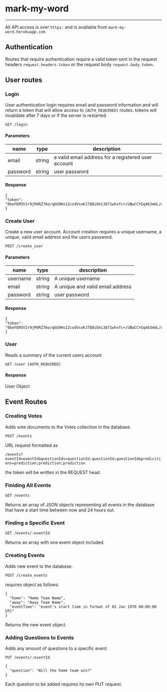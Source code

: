 # mark-my-word
--------------
All API access is over `https:` and is available from `mark-my-word.herokuapp.com`

## Authentication

Routes that require authentication require a valid token sent in the request headers `request.headers.token` or the request body `request.body.token`.

## User routes

### Login

User authentication login requires email and password information and will return a token that will allow access to `[AUTH_REQUIRED]` routes. tokens will invalidate after 7 days or if the server is restarted.

`GET /login`

#### Parameters

| name     | type   | description                                         |
|----------|--------|-----------------------------------------------------|
| email    | string | a valid email address for a registered user account |
| password | string | user password                                       |

#### Response

```
{
"token": "0beFEM3V1r9jM4RZ76o/qbG9Hs12codVsoKJ7Q8ibhi3871whxYc+/UBwCCYGq4b3mbL/ucZ02w0a0QsE6xRZIVVH+hqtgc="
}
```
### Create User

Create a new user account. Account creation requires a unique username, a unique, valid email address and the users password.

`POST /create_user`

#### Parameters

| name     | type   | description                      |
|----------|--------|----------------------------------|
| username | string | A unique username                |
| email    | string | A unique and valid email address |
| password | string | user password                    |

#### Response

```
{
"token": "0beFEM3V1r9jM4RZ76o/qbG9Hs12codVsoKJ7Q8ibhi3871whxYc+/UBwCCYGq4b3mbL/ucZ02w0a0QsE6xRZIVVH+hqtgc="
}
```

### User

Reads a summary of the current users account

`GET /user [AUTH_REQUIRED]`

#### Response

User Object

## Event Routes

### Creating Votes

Adds vote documents to the Votes collection in the database.

`POST /events`

URL request formatted as

`/events?eventId=eventId&questionIds=questionId;questionId;questionId&predicitions=prediction;prediction;prediction`

the token will be written in the REQUEST head.

### Finiding All Events

`GET /events`

Returns an array of JSON objects representing all events in the database that have a start time between now and 24 hours out.

### Finding a Specific Event

`GET /events/:eventId`

Returns an array with one event object included.

### Creating Events

Adds new event to the database.

`POST /create_events`

requires object as follows:

```
{
  "home": "Home Team Name",
  "away": "Away Team Name",
  "eventTime": "event's start time in format of 01 Jan 1970 00:00:00 UTC"
}
```

Returns the new event object.

### Adding Questions to Events

Adds any amount of questions to a specific event.

`PUT /events/:eventId`

```
{
  "question": "Will the home team win?"
}
```

Each question to be added requires its own PUT request.

